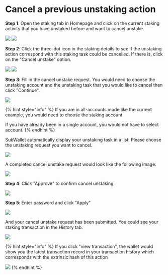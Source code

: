 # Cancel a previous unstaking action

**Step 1**: Open the staking tab in Homepage and click on the current staking activity that you have unstaked before and want to cancel unstake.

![](<../../.gitbook/assets/image (260).png>) ![](<../../.gitbook/assets/image (235).png>)

**Step 2**: Click the three-dot icon in the staking details to see if the unstaking action correspond with this staking task could be cancelled. If there is, click on the "Cancel unstake" option.&#x20;

![](<../../.gitbook/assets/image (246).png>) ![](<../../.gitbook/assets/image (253).png>)

**Step 3**: Fill in the cancel unstake request. You would need to choose the unstaking account and the unstaking task that you would like to cancel then click "Continue".&#x20;

![](<../../.gitbook/assets/image (245).png>)

{% hint style="info" %}
If you are in all-accounts mode like the current example, you would need to choose the staking account.&#x20;

If you have already been in a single account, you would not have to select account.
{% endhint %}

SubWallet automatically display your unstaking task in a list. Please choose the unstaking request you want to cancel.&#x20;

![](<../../.gitbook/assets/image (256).png>)

A completed cancel unstake request would look like the following image:

![](<../../.gitbook/assets/image (239).png>)

**Step 4**: Click "Approve" to confirm cancel unstaking

![](<../../.gitbook/assets/image (265).png>)

**Step 5**: Enter password and click "Apply"

![](<../../.gitbook/assets/image (19).png>)

And your cancel unstake request has been submitted. You could see your staking transaction in the History tab.

![](<../../.gitbook/assets/image (20).png>)

{% hint style="info" %}
If you click "view transaction", the wallet would show you the latest transaction record in your transaction history which corresponds with the extrinsic hash of this action

![](<../../.gitbook/assets/image (143).png>)
{% endhint %}
